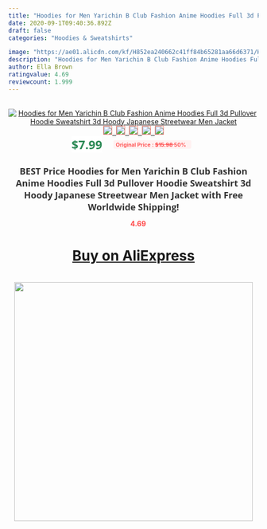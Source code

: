 ```yaml
---
title: "Hoodies for Men Yarichin B Club Fashion Anime Hoodies Full 3d Pullover Hoodie Sweatshirt 3d Hoody Japanese Streetwear Men Jacket"
date: 2020-09-1T09:40:36.892Z
draft: false
categories: "Hoodies & Sweatshirts"

image: "https://ae01.alicdn.com/kf/H852ea240662c41ff84b65281aa66d6371/Hoodies-for-Men-Yarichin-B-Club-Fashion-Anime-Hoodies-Full-3d-Pullover-Hoodie-Sweatshirt-3d-Hoody.jpg"
description: "Hoodies for Men Yarichin B Club Fashion Anime Hoodies Full 3d Pullover Hoodie Sweatshirt 3d Hoody Japanese Streetwear Men Jacket"
author: Ella Brown
ratingvalue: 4.69
reviewcount: 1.999
---
```

<br>
<div style="text-align: center;">
<a href="https://s.click.aliexpress.com/e/_ApemDR" target="_blank" rel="nofollow noopener noreferrer"><img alt="Hoodies for Men Yarichin B Club Fashion Anime Hoodies Full 3d Pullover Hoodie Sweatshirt 3d Hoody Japanese Streetwear Men Jacket" class="magnifier-image" src="https://ae01.alicdn.com/kf/H852ea240662c41ff84b65281aa66d6371/Hoodies-for-Men-Yarichin-B-Club-Fashion-Anime-Hoodies-Full-3d-Pullover-Hoodie-Sweatshirt-3d-Hoody.jpg_640x640.jpg">
<br>
<img style="border:1px solid salmon" src="https://ae01.alicdn.com/kf/H852ea240662c41ff84b65281aa66d6371/Hoodies-for-Men-Yarichin-B-Club-Fashion-Anime-Hoodies-Full-3d-Pullover-Hoodie-Sweatshirt-3d-Hoody.jpg_120x120.jpg">&nbsp;&nbsp;<img style="border:1px solid salmon" src="https://ae01.alicdn.com/kf/H05306a5321c74ab9b606bd70c70ddd6aY/Hoodies-for-Men-Yarichin-B-Club-Fashion-Anime-Hoodies-Full-3d-Pullover-Hoodie-Sweatshirt-3d-Hoody.jpg_120x120.jpg">&nbsp;&nbsp;<img style="border:1px solid salmon" src="https://ae01.alicdn.com/kf/Hde8b18118dbe40d682e4419ff917550bX/Hoodies-for-Men-Yarichin-B-Club-Fashion-Anime-Hoodies-Full-3d-Pullover-Hoodie-Sweatshirt-3d-Hoody.jpg_120x120.jpg">&nbsp;&nbsp;<img style="border:1px solid salmon" src="https://ae01.alicdn.com/kf/H4b6a222577d44d9d85b9be089fc80d64C/Hoodies-for-Men-Yarichin-B-Club-Fashion-Anime-Hoodies-Full-3d-Pullover-Hoodie-Sweatshirt-3d-Hoody.jpg_120x120.jpg">&nbsp;&nbsp;<img style="border:1px solid salmon" src="https://ae01.alicdn.com/kf/Ha259532d806b4bd29cdcbe42fac04926Y/Hoodies-for-Men-Yarichin-B-Club-Fashion-Anime-Hoodies-Full-3d-Pullover-Hoodie-Sweatshirt-3d-Hoody.jpg_120x120.jpg"></a></div><br0>
<div style="text-align: center;"><span style="background-color: white; border: 0px; box-sizing: border-box; color: seagreen; display: inline-block; font-family: &quot;open sans&quot; , &quot;arial&quot; , &quot;helvetica&quot; , sans-serif , &quot;heiti&quot;; font-size: 24px; font-stretch: inherit; font-weight: 700; line-height: inherit; margin: 0px 10px 0px 0px; padding: 0px; vertical-align: middle;">$7.99 </span>
<span style="background: rgb(255 , 241 , 241); border-radius: 3px; border: 0px; box-sizing: border-box; color: #ff4747; display: inline-block; font-family: inherit; font-size: 12px; font-stretch: inherit; font-style: inherit; font-variant: inherit; font-weight: 600; line-height: inherit; margin: 0px; padding: 2px 5px; transform: scale(0.9); vertical-align: middle;">Original Price : <b style="text-decoration: line-through;">$15.98 </b> 50%&nbsp;&nbsp;</span></div>
<h1 style="color: #333333; display: inline-block; font-family: &quot;open sans&quot; , &quot;arial&quot; , &quot;helvetica&quot; , sans-serif , &quot;heiti&quot;; font-size: 18px; font-stretch: inherit; font-weight: 700; text-align: center;">BEST Price Hoodies for Men Yarichin B Club Fashion Anime Hoodies Full 3d Pullover Hoodie Sweatshirt 3d Hoody Japanese Streetwear Men Jacket with Free Worldwide Shipping!</h1>
<div style="color: #ff4747; text-align: center;">
<img src="https://4.bp.blogspot.com/-M0ZcTcb-5uY/XleCXlxnR4I/AAAAAAAAAEc/OrjgMkXV1oMQFaCRZj5HQwOCBcu3w1FegCPcBGAYYCw/s1600/star.png" style="height: 15px;">&nbsp;<b>4.69</b></div>
<div class="button_cont" align="center"><a class="buynow_a" href="https://s.click.aliexpress.com/e/_ApemDR" target="_blank" rel="nofollow noopener noreferrer"><H1>Buy on AliExpress</H1></a></div><br>
<div class="separator" style="clear: both; text-align: center;">
<img src="https://lh3.googleusercontent.com/-pTy5HemUv9M/XlePHvY0dAI/AAAAAAAAAE4/0nX5iRUoIWY8eMW9Dpxeirr157OZliDIgCLcBGAsYHQ/s1600/badge.gif" width="480">
</div>
